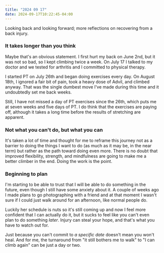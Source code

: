 ```yaml
---
title: "2024 09 17"
date: 2024-09-17T10:22:45-04:00
---
```


Looking back and looking forward; more reflections on recovering from a back
injury.

### It takes longer than you think

Maybe that's an obvious statement. I first hurt my back on June 2nd, but it was
not so bad, so I kept climbing twice a week. On July 17 I talked to my doctor
and we tested for arthritis and I committed to physical therapy.

I started PT on July 26th and began doing exercises every day. On August 18th, I
ignored a fair bit of pain, took a heavy dose of Advil, and climbed anyway. That
was the single dumbest move I've made during this time and it undoubtedly set me
back weeks.

Still, I have not missed a day of PT exercises since the 26th, which puts me at
seven weeks and five days of PT. I do think that the exercises are paying off,
although it takes a long time before the results of stretching are apparent.

### Not what you can't do, but what you can

It's taken a lot of time and thought for me to reframe this journey not as a
barrier to doing the things I want to do (as much as it may be, in the near
term) but rather as the path toward doing even more. There is no doubt that
improved flexibility, strength, and mindfulness are going to make me a better
climber in the end. Doing the work is the point.

### Beginning to plan

I'm starting to be able to trust that I will be able to do something in the
future, even though I still have some anxiety about it. A couple of weeks ago I
made plans to go photographing with a friend and at that moment I wasn't sure if
I could just walk around for an afternoon, like normal people do.

Luckily her schedule is nuts so it's still coming up and now I feel more
confident that I can actually do it, but it sucks to feel like you can't even
plan to do something *later*. Injury can steal your hope, and that's what you
have to watch out for.

Just because you can't commit to *a specific date* doesn't mean you won't heal.
And for me, the turnaround from "it still bothers me to walk" to "I can climb
again" can be just a day or two.
